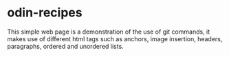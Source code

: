 # odin-recipes
This simple web page is a demonstration of the use of git commands, it makes use of different html tags such as anchors, image insertion, headers, paragraphs, ordered and unordered lists.